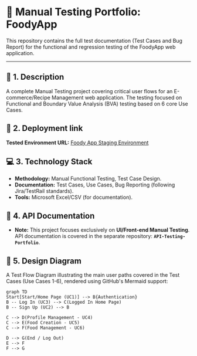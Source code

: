 # 🍔 Manual Testing Portfolio: FoodyApp

This repository contains the full test documentation (Test Cases and Bug Report) for the functional and regression testing of the FoodyApp web application.

---

## 📜 1. Description

A complete Manual Testing project covering critical user flows for an E-commerce/Recipe Management web application. The testing focused on Functional and Boundary Value Analysis (BVA) testing based on 6 core Use Cases.

## 🔗 2. Deployment link

**Tested Environment URL:**
[Foody App Staging Environment](http://softuni-qa-loadbalancer-2137572849.eu-north-1.elb.amazonaws.com:85/)

## 💻 3. Technology Stack

* **Methodology:** Manual Functional Testing, Test Case Design.
* **Documentation:** Test Cases, Use Cases, Bug Reporting (following Jira/TestRail standards).
* **Tools:** Microsoft Excel/CSV (for documentation).

## 📄 4. API Documentation

* **Note:** This project focuses exclusively on **UI/Front-end Manual Testing**. API documentation is covered in the separate repository: **`API-Testing-Portfolio`**.

## 📐 5. Design Diagram

A Test Flow Diagram illustrating the main user paths covered in the Test Cases (Use Cases 1-6), rendered using GitHub's Mermaid support:

```mermaid
graph TD
Start[Start/Home Page (UC1)] --> B{Authentication}
B -- Log In (UC3) --> C(Logged In Home Page)
B -- Sign Up (UC2) --> B

C --> D(Profile Management - UC4)
C --> E(Food Creation - UC5)
C --> F(Food Management - UC6)

D --> G(End / Log Out)
E --> F
F --> G
